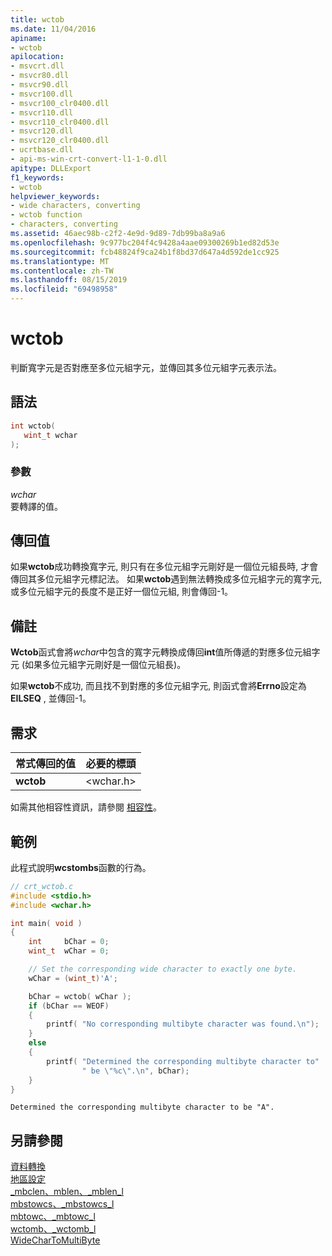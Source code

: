 ```yaml
---
title: wctob
ms.date: 11/04/2016
apiname:
- wctob
apilocation:
- msvcrt.dll
- msvcr80.dll
- msvcr90.dll
- msvcr100.dll
- msvcr100_clr0400.dll
- msvcr110.dll
- msvcr110_clr0400.dll
- msvcr120.dll
- msvcr120_clr0400.dll
- ucrtbase.dll
- api-ms-win-crt-convert-l1-1-0.dll
apitype: DLLExport
f1_keywords:
- wctob
helpviewer_keywords:
- wide characters, converting
- wctob function
- characters, converting
ms.assetid: 46aec98b-c2f2-4e9d-9d89-7db99ba8a9a6
ms.openlocfilehash: 9c977bc204f4c9428a4aae09300269b1ed82d53e
ms.sourcegitcommit: fcb48824f9ca24b1f8bd37d647a4d592de1cc925
ms.translationtype: MT
ms.contentlocale: zh-TW
ms.lasthandoff: 08/15/2019
ms.locfileid: "69498958"
---
```

# <a name="wctob"></a>wctob

判斷寬字元是否對應至多位元組字元，並傳回其多位元組字元表示法。

## <a name="syntax"></a>語法

```C
int wctob(
   wint_t wchar
);
```

### <a name="parameters"></a>參數

*wchar*<br/>
要轉譯的值。

## <a name="return-value"></a>傳回值

如果**wctob**成功轉換寬字元, 則只有在多位元組字元剛好是一個位元組長時, 才會傳回其多位元組字元標記法。 如果**wctob**遇到無法轉換成多位元組字元的寬字元, 或多位元組字元的長度不是正好一個位元組, 則會傳回-1。

## <a name="remarks"></a>備註

**Wctob**函式會將*wchar*中包含的寬字元轉換成傳回**int**值所傳遞的對應多位元組字元 (如果多位元組字元剛好是一個位元組長)。

如果**wctob**不成功, 而且找不到對應的多位元組字元, 則函式會將**Errno**設定為**EILSEQ** , 並傳回-1。

## <a name="requirements"></a>需求

|常式傳回的值|必要的標頭|
|-------------|---------------------|
|**wctob**|\<wchar.h>|

如需其他相容性資訊，請參閱 [相容性](../../c-runtime-library/compatibility.md)。

## <a name="example"></a>範例

此程式說明**wcstombs**函數的行為。

```C
// crt_wctob.c
#include <stdio.h>
#include <wchar.h>

int main( void )
{
    int     bChar = 0;
    wint_t  wChar = 0;

    // Set the corresponding wide character to exactly one byte.
    wChar = (wint_t)'A';

    bChar = wctob( wChar );
    if (bChar == WEOF)
    {
        printf( "No corresponding multibyte character was found.\n");
    }
    else
    {
        printf( "Determined the corresponding multibyte character to"
                " be \"%c\".\n", bChar);
    }
}
```

```Output
Determined the corresponding multibyte character to be "A".
```

## <a name="see-also"></a>另請參閱

[資料轉換](../../c-runtime-library/data-conversion.md)<br/>
[地區設定](../../c-runtime-library/locale.md)<br/>
[_mbclen、mblen、_mblen_l](mbclen-mblen-mblen-l.md)<br/>
[mbstowcs、_mbstowcs_l](mbstowcs-mbstowcs-l.md)<br/>
[mbtowc、_mbtowc_l](mbtowc-mbtowc-l.md)<br/>
[wctomb、_wctomb_l](wctomb-wctomb-l.md)<br/>
[WideCharToMultiByte](/windows/win32/api/stringapiset/nf-stringapiset-widechartomultibyte)<br/>
